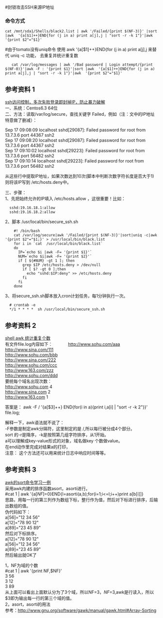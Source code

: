 #封锁攻击SSH来源IP地址

### 命令方式
       
    cat /mnt/sda1/Shells/black2.list | awk '/Failed/{print $(NF-3)}' |sort |awk  '{a[$1]++}END{for (j in a) print a[j],j | "sort -r -k 1"}'|awk  '{print $2"="$1}'  


  #由于tomato没有uniq命令 使用 awk  '{a[$1]++}END{for (j in a) print a[j],j  来替代 uniq -c 功能， 去重复并统计重复数   
 
       cat /var/log/messages | awk '/Bad password | Login attempt/{print $(NF-0)}'|awk -F : '{print $1}'|sort |awk  '{a[$1]++}END{for (j in a) print a[j],j | "sort -r -k 1"}'|awk  '{print $2"="$1}'  
  
  
## 参考资料 1
[ssh访问控制，多次失败登录即封掉IP，防止暴力破解](http://www.cnblogs.com/panblack/p/secure_ssh_auto_block.html)          
一、系统：Centos6.3 64位   
二、方法：读取/var/log/secure，查找关键字 Failed，例如（注：文中的IP地址特意做了删减）：    
      
Sep 17 09:08:09 localhost sshd[29087]: Failed password for root from 13.7.3.6 port 44367 ssh2             
Sep 17 09:08:20 localhost sshd[29087]: Failed password for root from 13.7.3.6 port 44367 ssh2            
Sep 17 09:10:02 localhost sshd[29223]: Failed password for root from 13.7.3.6 port 56482 ssh2             
Sep 17 09:10:14 localhost sshd[29223]: Failed password for root from 13.7.3.6 port 56482 ssh2            
         
从这些行中提取IP地址，如果次数达到10次(脚本中判断次数字符长度是否大于1)则将该IP写到 /etc/hosts.deny中。          
          
三、步骤：         
1、先把始终允许的IP填入 /etc/hosts.allow ，这很重要！比如：    
   
      sshd:19.16.18.1:allow            
      sshd:19.16.18.2:allow                
2、脚本 /usr/local/bin/secure_ssh.sh             
                    
        #! /bin/bash
        cat /var/log/secure|awk '/Failed/{print $(NF-3)}'|sort|uniq -c|awk '{print $2"="$1;}' > /usr/local/bin/black.list
        for i in `cat  /usr/local/bin/black.list`
        do
          IP=`echo $i |awk -F= '{print $1}'`
          NUM=`echo $i|awk -F= '{print $2}'`
          if [ ${#NUM} -gt 1 ]; then
            grep $IP /etc/hosts.deny > /dev/null
            if [ $? -gt 0 ];then
              echo "sshd:$IP:deny" >> /etc/hosts.deny
            fi
          fi
        done
        
 3、将secure_ssh.sh脚本放入cron计划任务，每1分钟执行一次。           
       
      # crontab -e
      */1 * * * *  sh /usr/local/bin/secure_ssh.sh
      
## 参考资料 2   
[shell awk 统计重复个数](http://leichenlei.iteye.com/blog/1676649)                
有文件file.log内容如下：            
http://www.sohu.com/aaa        
http://www.sina.com/111                
http://www.sohu.com/bbb                
http://www.sina.com/222             
http://www.sohu.com/ccc           
http://www.163.com/zzz         
http://www.sohu.com/ddd           
要统每个域名出现次数：               
http://www.sohu.com 4               
http://www.sina.com 2                 
http://www.163.com 1              
              
答案是：  awk -F / '{a[$3]++} END{for(i in a){print i,a[i] | "sort -r -k 2"}}' file.log;             
            
解释一下，awk语法就不说了：            
-F参数是制定awk分隔符，这里制定的是 /,所以每行被分成4个部分。             
sort 的-r是降序，-k是按照第几组字符排序，从1开始。              
a可以理解成key-value形式的对象，域名做key 个数做value。            
在end动作里完成对结果a的打印，         
注意： 这个方法还可以用来统计日志中响应时间等等。    
    
## 参考资料 3
[awk的sort命令学习一例](http://liran728729.blog.51cto.com/2505117/1152213)    
采用awk内建的排序函数asort，asorti进行。             
#cat 1 | awk '{a[$NF]=$0}END{l=asorti(a,b);for(i=1;i<=l;i++)print a[b[i]]}            
思路，用每一行的第三列作为数组下标，整行作为值，然后对下标进行排序，后输出数组的值。                   
伪代码如下：             
a[56]="12 34 56"            
a[12]="78 90 12"              
a[89]="23 45 89"    
然后对下标排序。          
a[12]="78 90 12"       
a[56]="12 34 56"                   
a[89]="23 45 89"                   
然后输出就OK了            
            
1，NF为域的个数       
#cat 1 | awk '{print NF,$NF}'           
3 56       
3 12                     
3 89             
从上面可以看出上面默认分为了3个域，所以NF=3，$NF=$3,awk是行读入，所以$3即为输出每一行的第三个域的值。         
2，asort，asorti的用法           
参考：http://www.gnu.org/software/gawk/manual/gawk.html#Array-Sorting           



